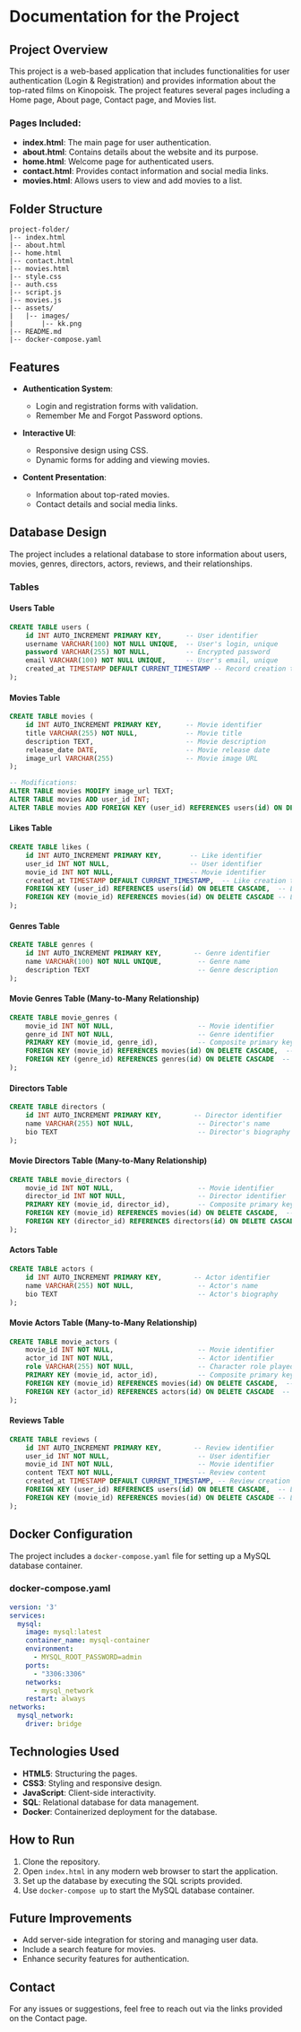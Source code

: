# Documentation for the Project

## Project Overview
This project is a web-based application that includes functionalities for user authentication (Login & Registration) and provides information about the top-rated films on Kinopoisk. The project features several pages including a Home page, About page, Contact page, and Movies list.

### Pages Included:
- **index.html**: The main page for user authentication.
- **about.html**: Contains details about the website and its purpose.
- **home.html**: Welcome page for authenticated users.
- **contact.html**: Provides contact information and social media links.
- **movies.html**: Allows users to view and add movies to a list.

## Folder Structure
```
project-folder/
|-- index.html
|-- about.html
|-- home.html
|-- contact.html
|-- movies.html
|-- style.css
|-- auth.css
|-- script.js
|-- movies.js
|-- assets/
|   |-- images/
|       |-- kk.png
|-- README.md
|-- docker-compose.yaml
```

## Features
- **Authentication System**: 
  - Login and registration forms with validation.
  - Remember Me and Forgot Password options.

- **Interactive UI**: 
  - Responsive design using CSS.
  - Dynamic forms for adding and viewing movies.

- **Content Presentation**: 
  - Information about top-rated movies.
  - Contact details and social media links.

## Database Design
The project includes a relational database to store information about users, movies, genres, directors, actors, reviews, and their relationships.

### Tables

#### Users Table
```sql
CREATE TABLE users (
    id INT AUTO_INCREMENT PRIMARY KEY,      -- User identifier
    username VARCHAR(100) NOT NULL UNIQUE,  -- User's login, unique
    password VARCHAR(255) NOT NULL,         -- Encrypted password
    email VARCHAR(100) NOT NULL UNIQUE,     -- User's email, unique
    created_at TIMESTAMP DEFAULT CURRENT_TIMESTAMP -- Record creation time
);
```

#### Movies Table
```sql
CREATE TABLE movies (
    id INT AUTO_INCREMENT PRIMARY KEY,      -- Movie identifier
    title VARCHAR(255) NOT NULL,            -- Movie title
    description TEXT,                       -- Movie description
    release_date DATE,                      -- Movie release date
    image_url VARCHAR(255)                  -- Movie image URL
);

-- Modifications:
ALTER TABLE movies MODIFY image_url TEXT;
ALTER TABLE movies ADD user_id INT;
ALTER TABLE movies ADD FOREIGN KEY (user_id) REFERENCES users(id) ON DELETE CASCADE;
```

#### Likes Table
```sql
CREATE TABLE likes (
    id INT AUTO_INCREMENT PRIMARY KEY,       -- Like identifier
    user_id INT NOT NULL,                    -- User identifier
    movie_id INT NOT NULL,                   -- Movie identifier
    created_at TIMESTAMP DEFAULT CURRENT_TIMESTAMP,  -- Like creation time
    FOREIGN KEY (user_id) REFERENCES users(id) ON DELETE CASCADE,  -- Link to users table
    FOREIGN KEY (movie_id) REFERENCES movies(id) ON DELETE CASCADE -- Link to movies table
);
```

#### Genres Table
```sql
CREATE TABLE genres (
    id INT AUTO_INCREMENT PRIMARY KEY,        -- Genre identifier
    name VARCHAR(100) NOT NULL UNIQUE,         -- Genre name
    description TEXT                           -- Genre description
);
```

#### Movie Genres Table (Many-to-Many Relationship)
```sql
CREATE TABLE movie_genres (
    movie_id INT NOT NULL,                     -- Movie identifier
    genre_id INT NOT NULL,                     -- Genre identifier
    PRIMARY KEY (movie_id, genre_id),          -- Composite primary key
    FOREIGN KEY (movie_id) REFERENCES movies(id) ON DELETE CASCADE,  -- Link to movies table
    FOREIGN KEY (genre_id) REFERENCES genres(id) ON DELETE CASCADE  -- Link to genres table
);
```

#### Directors Table
```sql
CREATE TABLE directors (
    id INT AUTO_INCREMENT PRIMARY KEY,        -- Director identifier
    name VARCHAR(255) NOT NULL,                -- Director's name
    bio TEXT                                   -- Director's biography
);
```

#### Movie Directors Table (Many-to-Many Relationship)
```sql
CREATE TABLE movie_directors (
    movie_id INT NOT NULL,                     -- Movie identifier
    director_id INT NOT NULL,                  -- Director identifier
    PRIMARY KEY (movie_id, director_id),       -- Composite primary key
    FOREIGN KEY (movie_id) REFERENCES movies(id) ON DELETE CASCADE,  -- Link to movies table
    FOREIGN KEY (director_id) REFERENCES directors(id) ON DELETE CASCADE  -- Link to directors table
);
```

#### Actors Table
```sql
CREATE TABLE actors (
    id INT AUTO_INCREMENT PRIMARY KEY,        -- Actor identifier
    name VARCHAR(255) NOT NULL,                -- Actor's name
    bio TEXT                                   -- Actor's biography
);
```

#### Movie Actors Table (Many-to-Many Relationship)
```sql
CREATE TABLE movie_actors (
    movie_id INT NOT NULL,                     -- Movie identifier
    actor_id INT NOT NULL,                     -- Actor identifier
    role VARCHAR(255) NOT NULL,                -- Character role played by the actor
    PRIMARY KEY (movie_id, actor_id),          -- Composite primary key
    FOREIGN KEY (movie_id) REFERENCES movies(id) ON DELETE CASCADE,  -- Link to movies table
    FOREIGN KEY (actor_id) REFERENCES actors(id) ON DELETE CASCADE  -- Link to actors table
);
```

#### Reviews Table
```sql
CREATE TABLE reviews (
    id INT AUTO_INCREMENT PRIMARY KEY,        -- Review identifier
    user_id INT NOT NULL,                      -- User identifier
    movie_id INT NOT NULL,                     -- Movie identifier
    content TEXT NOT NULL,                     -- Review content
    created_at TIMESTAMP DEFAULT CURRENT_TIMESTAMP, -- Review creation time
    FOREIGN KEY (user_id) REFERENCES users(id) ON DELETE CASCADE,  -- Link to users table
    FOREIGN KEY (movie_id) REFERENCES movies(id) ON DELETE CASCADE -- Link to movies table
);
```

## Docker Configuration
The project includes a `docker-compose.yaml` file for setting up a MySQL database container.

### docker-compose.yaml
```yaml
version: '3'
services:
  mysql:
    image: mysql:latest
    container_name: mysql-container
    environment:
      - MYSQL_ROOT_PASSWORD=admin
    ports:
      - "3306:3306"
    networks:
      - mysql_network
    restart: always
networks:
  mysql_network:
    driver: bridge
```

## Technologies Used
- **HTML5**: Structuring the pages.
- **CSS3**: Styling and responsive design.
- **JavaScript**: Client-side interactivity.
- **SQL**: Relational database for data management.
- **Docker**: Containerized deployment for the database.

## How to Run
1. Clone the repository.
2. Open `index.html` in any modern web browser to start the application.
3. Set up the database by executing the SQL scripts provided.
4. Use `docker-compose up` to start the MySQL database container.

## Future Improvements
- Add server-side integration for storing and managing user data.
- Include a search feature for movies.
- Enhance security features for authentication.

## Contact
For any issues or suggestions, feel free to reach out via the links provided on the Contact page.
